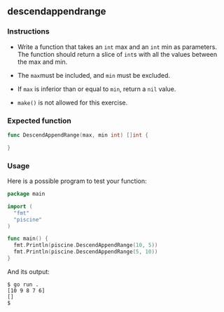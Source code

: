 ## descendappendrange

### Instructions

- Write a function that takes an `int` max and an `int` min as parameters. The function should return a slice of `int`s with all the values between the max and min.

- The `max`must be included, and `min` must be excluded.

- If `max` is inferior than or equal to `min`, return a `nil` value.

- `make()` is not allowed for this exercise.

### Expected function

```go
func DescendAppendRange(max, min int) []int {

}
```

### Usage

Here is a possible program to test your function:

```go
package main

import (
  "fmt"
  "piscine"
)

func main() {
  fmt.Println(piscine.DescendAppendRange(10, 5))
  fmt.Println(piscine.DescendAppendRange(5, 10))
}
```

And its output:

```console
$ go run .
[10 9 8 7 6]
[]
$
```
